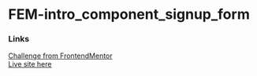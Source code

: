 # FEM-intro_component_signup_form
### Links
[Challenge from FrontendMentor](https://www.frontendmentor.io/challenges/intro-component-with-signup-form-5cf91bd49edda32581d28fd1)\
[Live site here]()
